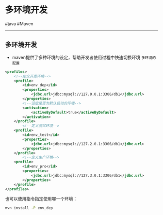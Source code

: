 
# 多环境开发
#java #Maven 

---
## 多环境开发
- maven提供了多种环境的设定，帮助开发者使用过程中快速切换环境
`多环境的配置`
```xml
<profiles>
	<!--定义开发环境-->
	<profile>
		<id>env_dep</id>
		<properties>
			<jdbc.url>jdbc:mysql://127.0.0.1:3306/db1</jdbc.url>
		</properties>
		<!--设定是否为默认启动的环境-->
		<activation>
			<activeByDefault>true</activeByDefault>
		</activation>
	</profile>
		<!--定义测试环境-->
	<profile>
		<id>env_test</id>
		<properties>
			<jdbc.url>jdbc:mysql://127.2.0.1:3306/db1</jdbc.url>
		</properties>
	</profile>
		<!--定义生产环境-->
	<profile>
		<id>env_pro</id>
		<properties>
			<jdbc.url>jdbc:mysql://127.3.0.1:3306/db1</jdbc.url>
		</properties>
	</profile>
</profiles>
```
也可以使用指令指定使用哪一个环境：
```cmd
mvn install -P env_dep
```